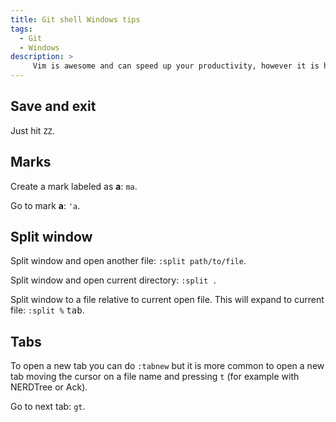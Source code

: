 ```yaml
---
title: Git shell Windows tips
tags:
  - Git
  - Windows
description: >
     Vim is awesome and can speed up your productivity, however it is hard to learn. I will write here things it is worth to remember.
---
```


## Save and exit

Just hit `ZZ`.

## Marks

Create a mark labeled as **a**: `ma`.

Go to mark **a**: `'a`.

## Split window

Split window and open another file: `:split path/to/file`.

Split window and open current directory: `:split .`

Split window to a file relative to current open file. This will expand to current file: `:split %` <kbd>tab</kbd>.

## Tabs

To open a new tab you can do `:tabnew` but it is more common to open a new tab moving the cursor on a file name and pressing `t` (for example with NERDTree or Ack).

Go to next tab: `gt`.
